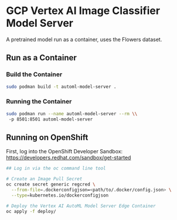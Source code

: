 # GCP Vertex AI Image Classifier Model Server

A pretrained model run as a container, uses the Flowers dataset.

## Run as a Container

### Build the Container

```bash
sudo podman build -t automl-model-server .
```

### Running the Container

```bash
sudo podman run --name automl-model-server --rm \\
 -p 8501:8501 automl-model-server
```

## Running on OpenShift

First, log into the OpenShift Developer Sandbox: https://developers.redhat.com/sandbox/get-started

```bash
## Log in via the oc command line tool

# Create an Image Pull Secret
oc create secret generic regcred \
  --from-file=.dockerconfigjson=<path/to/.docker/config.json> \
  --type=kubernetes.io/dockerconfigjson

# Deploy the Vertex AI AutoML Model Server Edge Container
oc apply -f deploy/
```